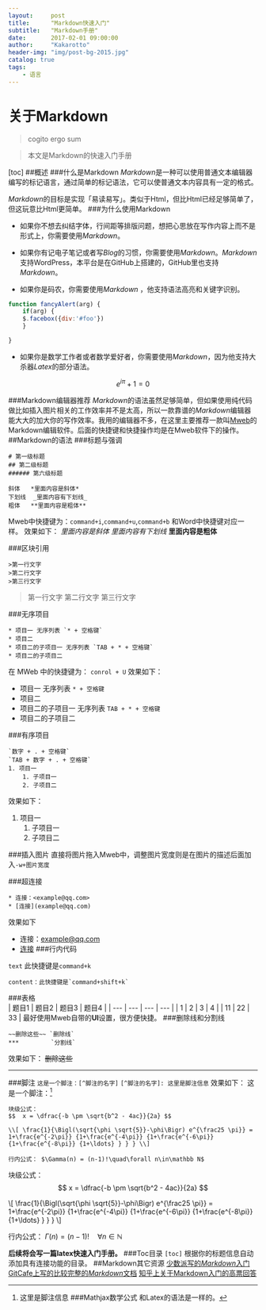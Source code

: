 ```yaml
---
layout:     post
title:      "Markdown快速入门"
subtitle:   "Markdown手册"
date:       2017-02-01 09:00:00
author:     "Kakarotto"
header-img: "img/post-bg-2015.jpg"
catalog: true
tags:
    - 语言
---
```

# 关于Markdown

>cogito ergo sum

>本文是Markdown的快速入门手册

[toc]
##概述
###什么是Markdown
*Markdown*是一种可以使用普通文本编辑器编写的标记语言，通过简单的标记语法，它可以使普通文本内容具有一定的格式。

*Markdown*的目标是实现「易读易写」。类似于Html，但比Html已经足够简单了，但这玩意比Html更简单。
###为什么使用Markdown
* 如果你不想去纠结字体，行间距等排版问题，想把心思放在写作内容上而不是形式上，你需要使用*Markdown*。

* 如果你有记电子笔记或者写*Blog*的习惯，你需要使用*Markdown*。*Markdown*支持WordPress，本平台是在GitHub上搭建的，GitHub里也支持*Markdown*。

* 如果你是码农，你需要使用*Markdown* ，他支持语法高亮和关键字识别。

```js
function fancyAlert(arg) {
    if(arg) {
    $.facebox({div:'#foo'})
    }

}
```
* 如果你是数学工作者或者数学爱好者，你需要使用*Markdown*，因为他支持大杀器*Latex*的部分语法。

$$e^{i\pi}+1=0$$

###Markdown编辑器推荐
*Markdown*的语法虽然足够简单，但如果使用纯代码做比如插入图片相关的工作效率并不是太高，所以一款靠谱的*Markdown*编辑器能大大的加大你的写作效率。我用的编辑器不多，在这里主要推荐一款叫[Mweb](http://zh.mweb.im)的Markdown编辑软件。后面的快捷键和快捷操作均是在Mweb软件下的操作。
##Markdown的语法
###标题与强调
```
# 第一级标题 
## 第二级标题 
###### 第六级标题 
```

```
斜体   *里面内容是斜体* 
下划线  _里面内容有下划线_
粗体   **里面内容是粗体**
```
Mweb中快捷键为：`command+i`,`command+u`,`command+b`
和Word中快捷键对应一样。
效果如下：
*里面内容是斜体* 
 _里面内容有下划线_
**里面内容是粗体**

###区块引用
```
>第一行文字
>第二行文字
>第三行文字
```
>第一行文字
>第二行文字
>第三行文字

###无序项目 
```
* 项目一 无序列表 `* + 空格键`
* 项目二
* 项目二的子项目一 无序列表 `TAB + * + 空格键`
* 项目二的子项目二
```

在 MWeb 中的快捷键为： `conrol + U`
效果如下：

* 项目一 无序列表 `* + 空格键`
* 项目二
* 项目二的子项目一 无序列表 `TAB + * + 空格键`
* 项目二的子项目二

###有序项目
```
`数字 + . + 空格键`
`TAB + 数字 + . + 空格键`
1. 项目一
    1. 子项目一
    2. 子项目二
```
效果如下：

1. 项目一
    1. 子项目一
    2. 子项目二
    
###插入图片
 直接将图片拖入Mweb中，调整图片宽度则是在图片的描述后面加入`-w+图片宽度`   
 
###超连接
```
* 连接：<example@qq.com>
* [连接](example@qq.com)
```
效果如下
* 连接：<example@qq.com>
* [连接](example@qq.com)
###行内代码

`text` 此快捷键是`command+k`

```
content：此快捷键是`command+shift+k`
```
###表格    
| 题目1 | 题目2 | 题目3 | 题目4 |
| --- | --- | --- | --- |
| 1 | 2 | 3 | 4 |
| 11 | 22 | 33 | 
最好使用Mweb自带的**UI**设置，很方便快捷。
###删除线和分割线

```
~~删除这些~~ `删除线`
***         `分割线` 
```
效果如下：
~~删除这些~~
***
###脚注
`这是一个脚注：[^脚注的名字]`
`[^脚注的名字]: 这里是脚注信息`
效果如下：
这是一个脚注：[^脚注的名字]
[^脚注的名字]: 这里是脚注信息
###Mathjax数学公式
和Latex的语法是一样的。

```
块级公式：
$$	x = \dfrac{-b \pm \sqrt{b^2 - 4ac}}{2a} $$

\\[ \frac{1}{\Bigl(\sqrt{\phi \sqrt{5}}-\phi\Bigr) e^{\frac25 \pi}} =
1+\frac{e^{-2\pi}} {1+\frac{e^{-4\pi}} {1+\frac{e^{-6\pi}}
{1+\frac{e^{-8\pi}} {1+\ldots} } } } \\]

行内公式： $\Gamma(n) = (n-1)!\quad\forall n\in\mathbb N$
```
块级公式：
$$	x = \dfrac{-b \pm \sqrt{b^2 - 4ac}}{2a} $$

\\[ \frac{1}{\Bigl(\sqrt{\phi \sqrt{5}}-\phi\Bigr) e^{\frac25 \pi}} =
1+\frac{e^{-2\pi}} {1+\frac{e^{-4\pi}} {1+\frac{e^{-6\pi}}
{1+\frac{e^{-8\pi}} {1+\ldots} } } } \\]

行内公式： $\Gamma(n) = (n-1)!\quad\forall n\in\mathbb N$

**后续将会写一篇latex快速入门手册。**
###Toc目录
`[toc]`
根据你的标题信息自动添加具有连接功能的目录。
##Markdown其它资源
[少数派写的*Markdown*入门](https://sspai.com/post/25137)
[GitCafe上写的比较完整的*Markdown*文档](http://www.appinn.com/markdown/)
[知乎上关于Markdown入门的高票回答](https://www.zhihu.com/question/20409634)





